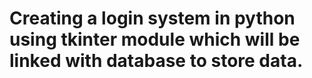 # Creating a login system in python using tkinter module which will be linked with database to store data.